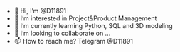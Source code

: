 - 👋 Hi, I’m @D11891
- 👀 I’m interested in Project&Product Management
- 🌱 I’m currently learning Python, SQL and 3D modeling
- 💞️ I’m looking to collaborate on ...
- 📫 How to reach me? Telegram @D11891 

<!---
D11891/D11891 is a ✨ special ✨ repository because its `README.md` (this file) appears on your GitHub profile.
You can click the Preview link to take a look at your changes.
--->
